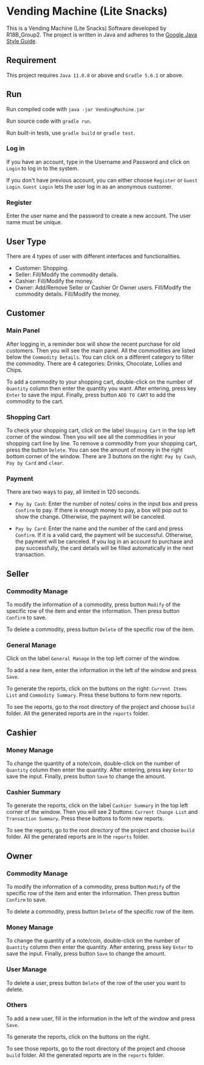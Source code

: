 # Vending Machine (Lite Snacks)
This is a Vending Machine (Lite Snacks) Software developed by R18B_Group2. The project 
is written in Java and adheres to the [Google Java Style Guide](https://google.github.io/styleguide/javaguide.html).

## Requirement
This project requires `Java 11.0.8` or above and `Gradle 5.6.1` or above.
## Run
Run compiled code with `java -jar VendingMachine.jar`

Run source code with `gradle run`.

Run built-in tests, use `gradle build` or `gradle test`.

### Log in
If you have an account, type in the Username and Password and click on `Login` to log in to the system.

If you don't have previous account, you can either choose `Register` or `Guest Login`. 
`Guest Login` lets the user log in as an anonymous customer.

### Register
Enter the user name and the password to create a new account.
The user name must be unique.

## User Type
There are 4 types of user with different interfaces and functionalities.
* Customer: Shopping.
* Seller: Fill/Modify the commodity details.
* Cashier: Fill/Modify the money.
* Owner: Add/Remove Seller or Cashier Or Owner users. Fill/Modify the commodity details. Fill/Modify the money.

## Customer
### Main Panel
After logging in, a reminder box will show the recent purchase for old customers. Then you will see the main panel. All the commodities are listed below the 
`Commodity Details`. You can click on a different category to filter the commodity. There are
4 categories: Drinks, Chocolate, Lollies and Chips.

To add a commodity to your shopping cart, double-click on the number of `Quantity` column then
enter the quantity you want. After entering, press key `Enter` to save the input. Finally, press 
button `ADD TO CART` to add the commodity to the cart.


### Shopping Cart
To check your shopping cart, click on the label `Shopping Cart` in the top left corner of
the window. Then you will see all the commodities in your shopping cart line by line. To remove
a commodity from your shopping cart, press the button `Delete`. You can see the amount of money
in the right bottom corner of the window. There are 3 buttons on the right: `Pay by Cash`, 
`Pay by Card` and `clear`.


### Payment
There are two ways to pay, all limited in 120 seconds.
* `Pay by Cash`: Enter the number of notes/ coins in the input box and press `Confirm` to pay.
If there is enough money to pay, a box will pop out to show the change. Otherwise, the payment will be canceled.

* `Pay by Card`: Enter the name and the number of the card and press `Confirm`. If it is a valid
card, the payment will be successful. Otherwise, the payment will be canceled. If you log in an account
to purchase and pay successfully, the card details will be filled automatically in the next transaction.


## Seller
### Commodity Manage
To modify the information of a commodity, press button `Modify` of the specific row of the item and enter
the information. Then press button `Confirm` to save. 

To delete a commodity, press button `Delete` of the specific row of the item.


### General Manage
Click on the label `General Manage` in the top left corner of the window.

To add a new item, enter the information in the left of the window and press `Save`.

To generate the reports, click on the buttons on the right: `Current Items List` and `Commodity Summary`. 
Press these buttons to form new reports.

To see the reports, go to the root directory of the project and choose `build` folder. All the generated
reports are in the `reports` folder.





## Cashier
### Money Manage
To change the quantity of a note/coin, double-click on the number of `Quantity` column then
enter the quantity. After entering, press key `Enter` to save the input. Finally, press 
button `Save` to change the amount.

### Cashier Summary
To generate the reports, click on the label `Cashier Summary` in the top left corner of
the window. Then you will see 2 buttons: `Current Change List` and `Transaction Summary`. 
Press these buttons to form new reports.

To see the reports, go to the root directory of the project and choose `build` folder. All the generated
reports are in the `reports` folder.





## Owner
### Commodity Manage
To modify the information of a commodity, press button `Modify` of the specific row of the item and enter
the information. Then press button `Confirm` to save. 

To delete a commodity, press button `Delete` of the specific row of the item.

### Money Manage
To change the quantity of a note/coin, double-click on the number of `Quantity` column then
enter the quantity. After entering, press key `Enter` to save the input. Finally, press 
button `Save` to change the amount.

### User Manage
To delete a user, press button `Delete` of the row of the user you want to delete.

### Others
To add a new user, fill in the information in the left of the window and press `Save`.

To generate the reports, click on the buttons on the right.

To see those reports, go to the root directory of the project and choose `build` folder. All the generated
reports are in the `reports` folder.

